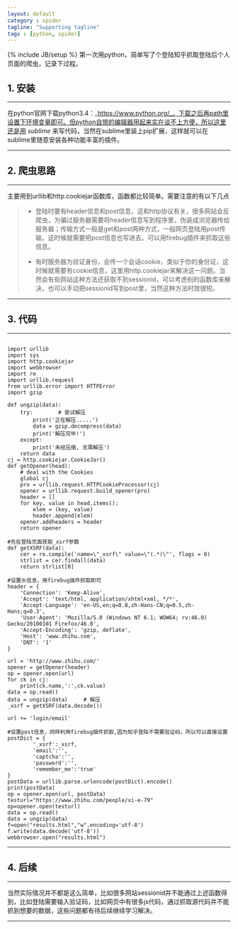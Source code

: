 ```yaml
---
layout: default
category : spider
tagline: "Supporting tagline"
tags : [python, spider]
---
```

{% include JB/setup %}
第一次用python，简单写了个登陆知乎抓取登陆后个人页面的爬虫，记录下过程。

## 1. 安装

---

在python官网下载python3.4：_https://www.python.org/_，下载之后再path里设置下环境变量即可。但python自带的编辑器用起来实在谈不上方便，所以这里还是用 _sublime_ 来写代码，当然在sublime里装上pip扩展，这样就可以在sublime里随意安装各种功能丰富的插件。

---

## 2. 爬虫思路

---

主要用到urllib和http.cookiejar函数库，函数都比较简单。需要注意的有以下几点

> - 登陆时要有header信息和post信息，这和http协议有关，很多网站会反爬虫，为骗过服务器需要将header信息写到程序里，伪装成浏览器传给服务器；传输方式一般是get和post两种方式，一般网页登陆用post传输，这时候就需要把post信息也写进去。可以用firebug插件来抓取这些信息。
> 
> - 有时服务器为验证身份，会传一个会话cookie，类似于你的身份证，这时候就需要有cookie信息，这里用http.cookiejar来解决这一问题。当然会有些网站这种方法还获取不到sessionid，可以考虑别的函数库来解决，也可以手动把sessionid写到post里，当然这种方法时效很短。

---

## 3. 代码

---

<pre><code>
import urllib  
import sys  
import http.cookiejar  
import webbrowser
import re
import urllib.request
from urllib.error import HTTPError
import gzip

def ungzip(data):
	try:        # 尝试解压
		print('正在解压.....')
		data = gzip.decompress(data)
		print('解压完毕!')
	except:
		print('未经压缩, 无需解压')
	return data
cj = http.cookiejar.CookieJar()   
def getOpener(head):
	# deal with the Cookies
	global cj
	pro = urllib.request.HTTPCookieProcessor(cj)
	opener = urllib.request.build_opener(pro)
	header = []
	for key, value in head.items():
		elem = (key, value)
		header.append(elem)
	opener.addheaders = header
	return opener 

#先在登陆页面获取_xsrf参数  
def getXSRF(data):
	cer = re.compile('name=\"_xsrf\" value=\"(.*)\"', flags = 0)
	strlist = cer.findall(data)
	return strlist[0]

#设置头信息，用firebug插件抓取即可
header = {
	'Connection': 'Keep-Alive',
	'Accept': 'text/html, application/xhtml+xml, */*',
	'Accept-Language': 'en-US,en;q=0.8,zh-Hans-CN;q=0.5,zh-Hans;q=0.3',
	'User-Agent': 'Mozilla/5.0 (Windows NT 6.1; WOW64; rv:46.0) Gecko/20100101 Firefox/46.0',
	'Accept-Encoding': 'gzip, deflate',
	'Host': 'www.zhihu.com',
	'DNT': '1'
}

url = 'http://www.zhihu.com/'
opener = getOpener(header)
op = opener.open(url)
for ck in cj: 
	print(ck.name,':',ck.value)
data = op.read()
data = ungzip(data)     # 解压
_xsrf = getXSRF(data.decode())

url += 'login/email'

#设置post信息，同样利用firebug插件抓取,因为知乎登陆不需要验证码，所以可以直接设置
postDict = {
		'_xsrf':_xsrf,
		'email':'',
		'captcha':'',
		'password':'',
		'remember_me':'true'
}
postData = urllib.parse.urlencode(postDict).encode()
print(postData)
op = opener.open(url, postData)
testurl="https://www.zhihu.com/people/xi-e-79"
op=opener.open(testurl)
data = op.read()
data = ungzip(data)
f=open("results.html","w",encoding='utf-8')
f.write(data.decode('utf-8'))
webbrowser.open("results.html")  
</code></pre>

---

## 4. 后续

---

当然实际情况并不都是这么简单，比如很多网站sessionid并不能通过上述函数得到，比如登陆需要输入验证码，比如网页中有很多js代码，通过抓取源代码并不能抓到想要的数据，这些问题都有待后续继续学习解决。

---
